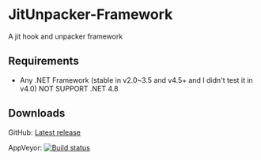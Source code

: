 # JitUnpacker-Framework
A jit hook and unpacker framework

## Requirements
- Any .NET Framework (stable in v2.0~3.5 and v4.5+ and I didn't test it in v4.0) NOT SUPPORT .NET 4.8

## Downloads
GitHub: [Latest release](https://github.com/wwh1004/JitUnpacker-Framework/releases/latest/download/JitUnpacker.zip)

AppVeyor: [![Build status](https://ci.appveyor.com/api/projects/status/k4m6lkcmihkcinup?svg=true)](https://ci.appveyor.com/project/wwh1004/jitunpacker-framework)
